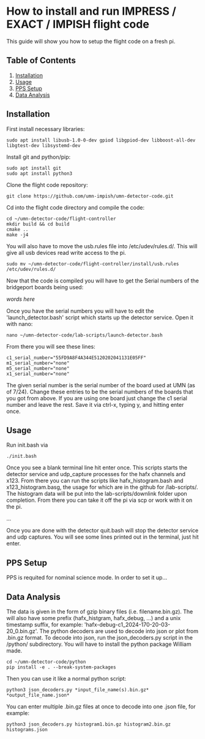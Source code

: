# How to install and run IMPRESS / EXACT / IMPISH flight code

This guide will show you how to setup the flight code on a fresh pi.

## Table of Contents
1. [Installation](#installation)
2. [Usage](#usage)
3. [PPS Setup](#pps-setup)
4. [Data Analysis](#data-Analysis)


## Installation

First install necessary libraries:
```
sudo apt install libusb-1.0-0-dev gpiod libgpiod-dev libboost-all-dev libgtest-dev libsystemd-dev
```

Install git and python/pip:
```
sudo apt install git
sudo apt install python3
```

Clone the flight code repository:
```
git clone https://github.com/umn-impish/umn-detector-code.git
```

Cd into the flight code directory and compile the code:
```
cd ~/umn-detector-code/flight-controller
mkdir build && cd build
cmake ..
make -j4
```

You will also have to move the usb.rules file into /etc/udev/rules.d/. This will give all usb devices read write access to the pi.
```
sudo mv ~/umn-detector-code/flight-controller/install/usb.rules /etc/udev/rules.d/
```

Now that the code is compiled you will have to get the Serial numbers of the bridgeport boards being used:

*words here*

Once you have the serial numbers you will have to edit the 'launch_detector.bash' script which starts up the detector service. Open it with nano:
```
nano ~/umn-detector-code/lab-scripts/launch-detector.bash
```
From there you will see these lines:
```
c1_serial_number="55FD9A8F4A344E5120202041131E05FF"
m1_serial_number="none"
m5_serial_number="none"
x1_serial_number="none"
```
The given serial number is the serial number of the board used at UMN (as of 7/24). Change these entries to be the serial numbers of the boards that you got from above. If you are using one board just change the c1 serial number and leave the rest.
Save it via ctrl-x, typing y, and hitting enter once.

## Usage

Run init.bash via
```
./init.bash
```
Once you see a blank terminal line hit enter once. This scripts starts the detector service and udp_capture processes for the hafx channels and x123. From there you can run the scripts like hafx_histogram.bash and x123_histogram.basg, the usage for which are in the github for /lab-scripts/. The histogram data will be put into the lab-scripts/downlink folder upon completion. From there you can take it off the pi via scp or work with it on the pi.

...

Once you are done with the detector quit.bash will stop the detector service and udp captures. You will see some lines printed out in the terminal, just hit enter.

## PPS Setup

PPS is requited for nominal science mode. In order to set it up...

## Data Analysis

The data is given in the form of gzip binary files (i.e. filename.bin.gz). The will also have some prefix (hafx_histgram, hafx_debug, ...) and a unix timestamp suffix, for example: 'hafx-debug-c1_2024-170-20-03-20_0.bin.gz'. The python decoders are used to decode into json or plot from .bin.gz format. To decode into json, run the json_decoders.py script in the /python/ subdirectory. You will have to install the python package William made.
```
cd ~/umn-detector-code/python
pip install -e . --break-system-packages
```
Then you can use it like a normal python script:
```
python3 json_decoders.py *input_file_name(s).bin.gz* *output_file_name.json*
```
You can enter multiple .bin.gz files at once to decode into one .json file, for example:
```
python3 json_decoders.py histogram1.bin.gz histogram2.bin.gz histograms.json
```
